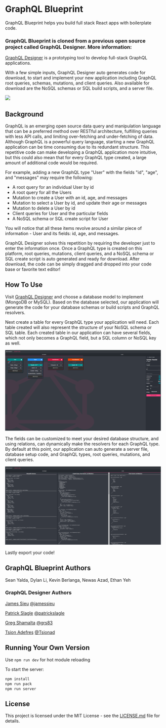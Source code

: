 # GraphQL Blueprint

GraphQL Blueprint helps you build full stack React apps with boilerplate code. 

### GraphQL Blueprint is cloned from a previous open source project called GraphQL Designer. More information:

[GraphQL Designer](http://graphqldesigner.com/) is a prototyping tool to develop full-stack GraphQL applications.

With a few simple inputs, GraphQL Designer auto generates code for download, to start and implement your new application including GraphQL root queries, schemas, mutations, and client queries. Also available for download are the NoSQL schemas or SQL build scripts, and a server file.

![](graphql.gif)

## Background

GraphQL is an emerging open source data query and manipulation language that can be a preferred method over RESTful architecture, fulfilling queries with less API calls, and limiting over-fetching and under-fetching of data. Although GraphQL is a powerful query language, starting a new GraphQL application can be time consuming due to its redundant structure. This repetitive code can make developing a GraphQL application more intuitive, but this could also mean that for every GraphQL type created, a large amount of additional code would be required.

For example, adding a new GraphQL type "User" with the fields "id", "age", and "messages" may require the following:
- A root query for an individual User by id
- A root query for all the Users
- Mutation to create a User with an id, age, and messages
- Mutation to select a User by id, and update their age or messages
- Mutation to delete a User by id
- Client queries for User and the particular fields
- A NoSQL schema or SQL create script for User

You will notice that all these items revolve around a similar piece of information - User and its fields: id, age, and messages.

GraphQL Designer solves this repetition by requiring the developer just to enter the information once. Once a GraphQL type is created on this platform, root queries, mutations, client queries, and a NoSQL schema or SQL create script is auto generated and ready for download. After download, the code can be simply dragged and dropped into your code base or favorite text editor!

## How To Use

Visit [GraphQL Designer](http://graphqldesigner.com/) and choose a database model to implement (MongoDB or MySQL). Based on the database selected, our application will generate the code for your database schemas or build scripts and GraphQL resolvers.

Next create a table for every GraphQL type your application will need. Each table created will also represent the structure of your NoSQL schema or SQL table. Each created table in our application can have several fields, which not only becomes a GraphQL field, but a SQL column or NoSQL key as well.

![](Screenshots/Screenshot-SchemaUpdated.png)

The fields can be customized to meet your desired database structure, and using relations, can dynamically make the resolvers for each GraphQL type. By default at this point, our application can auto generate a server file, database setup code, and GraphQL types, root queries, mutations, and client queries.

![](Screenshots/Screenshot-CodeUpdated.png)

Lastly export your code!

## GraphQL Blueprint Authors

Sean Yalda, Dylan Li, Kevin Berlanga, Newas Azad, Ethan Yeh

### GraphQL Designer Authors

[James Sieu](https://www.linkedin.com/in/james-sieu/) [@jamessieu](https://github.com/jamessieu)

[Patrick Slagle](https://www.linkedin.com/in/patrickslagle/) [@patrickslagle](https://github.com/patrickslagle)

[Greg Shamalta](https://www.linkedin.com/in/gregory-shamalta/) [@grs83](https://github.com/grs83)

[Tsion Adefres](https://www.linkedin.com/in/tadefres/) [@Tsionad](https://github.com/Tsionad)

## Running Your Own Version

Use `npm run dev` for hot module reloading

To start the server:
```
npm install
npm run pack
npm run server
```

## License

This project is licensed under the MIT License - see the [LICENSE.md](https://github.com/GraphQL-Designer/graphqldesigner.com/blob/master/LICENSE.md) file for details.

